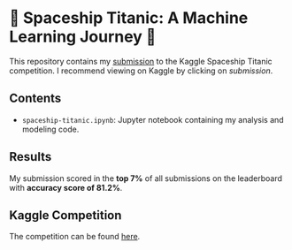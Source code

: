# 🚀 Spaceship Titanic: A Machine Learning Journey 🚢

This repository contains my [submission](https://www.kaggle.com/code/kacperrabczewski/spaceship-titanic-a-machine-learning-journey "Original submission") to the Kaggle Spaceship Titanic competition. I recommend viewing on Kaggle by clicking on *submission*.

## Contents

- `spaceship-titanic.ipynb`: Jupyter notebook containing my analysis and modeling code.

## Results

My submission scored in the **top 7%** of all submissions on the leaderboard with **accuracy score of 81.2%**.

## Kaggle Competition

The competition can be found [here](https://www.kaggle.com/competitions/spaceship-titanic "Competition").
